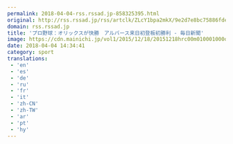 ```yaml
---
permalink: 2018-04-04-rss.rssad.jp-858325395.html
original: http://rss.rssad.jp/rss/artclk/ZLcY1bpa2mkX/9e2d7e8bc75886fde4e84ed3e4aa815f?ul=dx30iPllBjy6.aVQB.RjNrJI3ooX0lgW66erD32n7Tt2iZfqquhawd_Jq5tJGfyKXrkoKtpzZCrXwd8KUPhQvAMn2LbB
domain: rss.rssad.jp
title: 'プロ野球：オリックスが快勝　アルバース来日初登板初勝利 - 毎日新聞'
image: https://cdn.mainichi.jp/vol1/2015/12/18/20151218hrc00m010001000q/9.jpg?2
date: 2018-04-04 14:34:41
category: sport
translations: 
 - 'en'
 - 'es'
 - 'de'
 - 'ru'
 - 'fr'
 - 'it'
 - 'zh-CN'
 - 'zh-TW'
 - 'ar'
 - 'pt'
 - 'hy'
---
```


